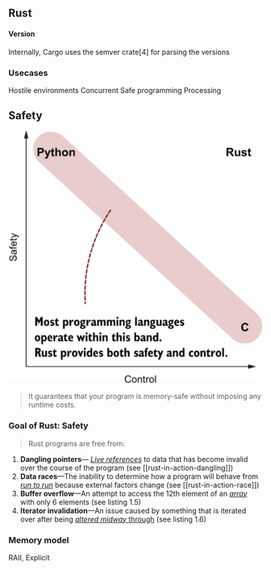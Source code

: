 ## Rust
#### Version
Internally, Cargo uses the semver crate[4] for parsing the versions

### Usecases
Hostile environments
Concurrent 
Safe programming
Processing

## Safety

![safetay-control](./assets/images/Screenshot%20from%202022-12-14%2017-53-56.png)

> It guarantees that your program is memory-safe without imposing any runtime costs.

### Goal of Rust: Safety

> Rust programs are free from:

1. **Dangling pointers**— <u>*Live references*</u> to data that has become invalid over the course of the program (see [[rust-in-action-dangling]])
2. **Data races**—The inability to determine how a program will behave from <u>*run to run*</u> because external factors change (see [[rust-in-action-race]])
3. **Buffer overflow**—An attempt to access the 12th element of an <u>*array*</u> with only 6 elements (see listing 1.5)
4. **Iterator invalidation**—An issue caused by something that is iterated over after being <u>*altered midway* through</u>  (see listing 1.6)

### Memory model
RAII, Explicit
